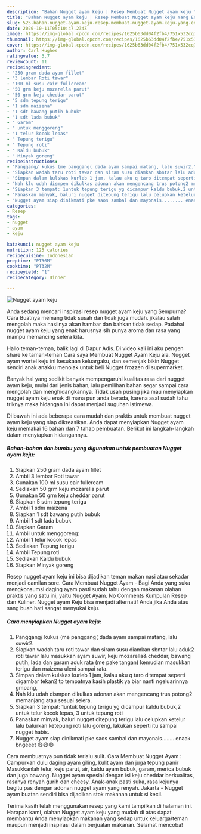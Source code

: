 ```yaml
---
description: "Bahan Nugget ayam keju | Resep Membuat Nugget ayam keju Yang Enak dan Simpel"
title: "Bahan Nugget ayam keju | Resep Membuat Nugget ayam keju Yang Enak dan Simpel"
slug: 525-bahan-nugget-ayam-keju-resep-membuat-nugget-ayam-keju-yang-enak-dan-simpel
date: 2020-10-11T05:10:47.234Z
image: https://img-global.cpcdn.com/recipes/1625b63dd04f2fb4/751x532cq70/nugget-ayam-keju-foto-resep-utama.jpg
thumbnail: https://img-global.cpcdn.com/recipes/1625b63dd04f2fb4/751x532cq70/nugget-ayam-keju-foto-resep-utama.jpg
cover: https://img-global.cpcdn.com/recipes/1625b63dd04f2fb4/751x532cq70/nugget-ayam-keju-foto-resep-utama.jpg
author: Carl Hughes
ratingvalue: 3.7
reviewcount: 11
recipeingredient:
- "250 gram dada ayam fillet"
- "3 lembar Roti tawar"
- "100 ml susu cair fullcream"
- "50 grm keju mozarella parut"
- "50 grm keju cheddar parut"
- "5 sdm tepung terigu"
- "1 sdm maizena"
- "1 sdt bawang putih bubuk"
- "1 sdt lada bubuk"
- " Garam"
- " untuk menggoreng"
- "1 telur kocok lepas"
- " Tepung terigu"
- " Tepung roti"
- " Kaldu bubuk"
- " Minyak goreng"
recipeinstructions:
- "Panggang/ kukus (me panggang( dada ayam sampai matang, lalu suwir2."
- "Siapkan wadah taru roti tawar dan siram susu diamkan sbntar lalu aduk2 roti tawar lalu masukkan ayam suwir, keju mozarella&amp; cheddar, bawang putih, lada dan garam aduk rata (me pake tangan) kemudian masukkan terigu dan maizena uleni sampai rata."
- "Simpan dalam kulskas kurleb 1 jam, kalau aku q taro ditempat seperti digambar tekan2 tp tempatnya kasih plastik ya biar nanti ngeluarinnya gmpang,"
- "Nah klu udah dismpen dikulkas adonan akan mengencang trus potong2 memanjang atau sesuai selera."
- "Siapkan 3 tempat: 1untuk tepung terigu yg dicampur kaldu bubuk,2 untuk telur kocok lepas, 3 untuk tepung roti"
- "Panaskan minyak, baluri nugget ditepung terigu lalu celupkan ketelur lalu balurkan ketepung roti lalu goreng, lakukan seperti itu sampai nugget habis."
- "Nugget ayam siap dinikmati pke saos sambal dan mayonais........ enaak bngeeet 😋😋😋"
categories:
- Resep
tags:
- nugget
- ayam
- keju

katakunci: nugget ayam keju 
nutrition: 125 calories
recipecuisine: Indonesian
preptime: "PT36M"
cooktime: "PT32M"
recipeyield: "1"
recipecategory: Dinner

---
```



![Nugget ayam keju](https://img-global.cpcdn.com/recipes/1625b63dd04f2fb4/751x532cq70/nugget-ayam-keju-foto-resep-utama.jpg)

Anda sedang mencari inspirasi resep nugget ayam keju yang Sempurna? Cara Buatnya memang tidak susah dan tidak juga mudah. jikalau salah mengolah maka hasilnya akan hambar dan bahkan tidak sedap. Padahal nugget ayam keju yang enak harusnya sih punya aroma dan rasa yang mampu memancing selera kita.

Hallo teman-teman, balik lagi di Dapur Adis. Di video kali ini aku pengen share ke taman-teman Cara saya Membuat Nugget Ayam Keju ala. Nugget ayam wortel keju ini kesukaan keluargaku, dan semenjak bikin Nugget sendiri anak anakku menolak untuk beli Nugget frozzen di supermarket.

Banyak hal yang sedikit banyak mempengaruhi kualitas rasa dari nugget ayam keju, mulai dari jenis bahan, lalu pemilihan bahan segar sampai cara mengolah dan menghidangkannya. Tidak usah pusing jika mau menyiapkan nugget ayam keju enak di mana pun anda berada, karena asal sudah tahu triknya maka hidangan ini dapat menjadi suguhan istimewa.


Di bawah ini ada beberapa cara mudah dan praktis untuk membuat nugget ayam keju yang siap dikreasikan. Anda dapat menyiapkan Nugget ayam keju memakai 16 bahan dan 7 tahap pembuatan. Berikut ini langkah-langkah dalam menyiapkan hidangannya.

<!--inarticleads1-->

##### Bahan-bahan dan bumbu yang digunakan untuk pembuatan Nugget ayam keju:

1. Siapkan 250 gram dada ayam fillet
1. Ambil 3 lembar Roti tawar
1. Gunakan 100 ml susu cair fullcream
1. Sediakan 50 grm keju mozarella parut
1. Gunakan 50 grm keju cheddar parut
1. Siapkan 5 sdm tepung terigu
1. Ambil 1 sdm maizena
1. Siapkan 1 sdt bawang putih bubuk
1. Ambil 1 sdt lada bubuk
1. Siapkan  Garam
1. Ambil  untuk menggoreng:
1. Ambil 1 telur kocok lepas
1. Sediakan  Tepung terigu
1. Ambil  Tepung roti
1. Sediakan  Kaldu bubuk
1. Siapkan  Minyak goreng


Resep nugget ayam keju ini bisa dijadikan teman makan nasi atau sekadar menjadi camilan sore. Cara Membuat Nugget Ayam - Bagi Anda yang suka mengkonsumsi daging ayam pasti sudah tahu dengan makanan olahan praktis yang satu ini, yaitu Nugget Ayam. No Comments Kumpulan Resep dan Kuliner. Nugget ayam Keju bisa menjadi alternatif Anda jika Anda atau sang buah hati sangat menyukai keju. 

<!--inarticleads2-->

##### Cara menyiapkan Nugget ayam keju:

1. Panggang/ kukus (me panggang( dada ayam sampai matang, lalu suwir2.
1. Siapkan wadah taru roti tawar dan siram susu diamkan sbntar lalu aduk2 roti tawar lalu masukkan ayam suwir, keju mozarella&amp; cheddar, bawang putih, lada dan garam aduk rata (me pake tangan) kemudian masukkan terigu dan maizena uleni sampai rata.
1. Simpan dalam kulskas kurleb 1 jam, kalau aku q taro ditempat seperti digambar tekan2 tp tempatnya kasih plastik ya biar nanti ngeluarinnya gmpang,
1. Nah klu udah dismpen dikulkas adonan akan mengencang trus potong2 memanjang atau sesuai selera.
1. Siapkan 3 tempat: 1untuk tepung terigu yg dicampur kaldu bubuk,2 untuk telur kocok lepas, 3 untuk tepung roti
1. Panaskan minyak, baluri nugget ditepung terigu lalu celupkan ketelur lalu balurkan ketepung roti lalu goreng, lakukan seperti itu sampai nugget habis.
1. Nugget ayam siap dinikmati pke saos sambal dan mayonais........ enaak bngeeet 😋😋😋


Cara membuatnya pun tidak terlalu sulit. Cara Membuat Nugget Ayam : Campurkan dulu daging ayam giling, kulit ayam dan juga tepung panir Masukkanlah telur, keju parut, air, kaldu ayam bubuk, garam, merica bubuk dan juga bawang. Nugget ayam spesial dengan isi keju cheddar berkualitas, rasanya renyah gurih dan cheesy. Anak-anak pasti suka, rasa kejunya begitu pas dengan adonan nugget ayam yang renyah. Jakarta - Nugget ayam buatan sendiri bisa dijadikan stok makanan untuk si kecil. 

Terima kasih telah menggunakan resep yang kami tampilkan di halaman ini. Harapan kami, olahan Nugget ayam keju yang mudah di atas dapat membantu Anda menyiapkan makanan yang sedap untuk keluarga/teman maupun menjadi inspirasi dalam berjualan makanan. Selamat mencoba!
